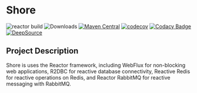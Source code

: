 # Shore
![reactor build](https://github.com/youtaqiu/shore/actions/workflows/build.yml/badge.svg?branch=main)
 <img src="https://img.shields.io/badge/Spring%20Boot-3.3-blue.svg" alt="Downloads">
[![Maven Central](https://img.shields.io/maven-central/v/sh.rime.reactor/shore-bom?label=Maven%20Central)](https://search.maven.org/search?q=g:sh.rime.reactor%20AND%20a:shore-bom)
[![codecov](https://codecov.io/github/youtaqiu/shore/graph/badge.svg?token=EJGV9DG25R)](https://codecov.io/github/youtaqiu/shore)
[![Codacy Badge](https://app.codacy.com/project/badge/Grade/ca2e9c04be8a43c0b968c2c8a31e0908)](https://app.codacy.com/gh/youtaqiu/shore/dashboard?utm_source=gh&utm_medium=referral&utm_content=&utm_campaign=Badge_grade)
[![DeepSource](https://app.deepsource.com/gh/youtaqiu/shore.svg/?label=active+issues&show_trend=true&token=RZ9ojxQ7duPZii8mR23jbuUT)](https://app.deepsource.com/gh/youtaqiu/shore/)


## Project Description

Shore is uses the Reactor framework, including WebFlux for non-blocking web applications, R2DBC for reactive database connectivity, Reactive Redis for reactive operations on Redis, and Reactor RabbitMQ for reactive messaging with RabbitMQ.

